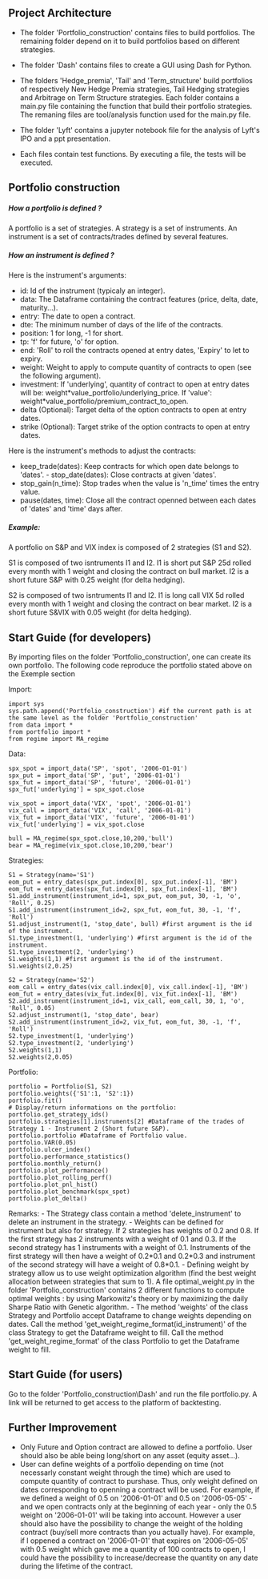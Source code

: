 Project Architecture
--------------------

-   The folder 'Portfolio\_construction' contains files to build
    portfolios. The remaining folder depend on it to build portfolios
    based on different strategies.

-   The folder 'Dash' contains files to create a GUI using Dash for
    Python.

-   The folders 'Hedge\_premia', 'Tail' and 'Term\_structure' build
    portfolios of respectively New Hedge Premia strategies, Tail Hedging
    strategies and Arbitrage on Term Structure strategies. Each folder
    contains a main.py file containing the function that build their
    portfolio strategies. The remaning files are tool/analysis function
    used for the main.py file.

-   The folder 'Lyft' contains a jupyter notebook file for the analysis
    of Lyft's IPO and a ppt presentation.

-   Each files contain test functions. By executing a file, the tests
    will be executed.

Portfolio construction
----------------------

##### How a portfolio is defined ?

A portfolio is a set of strategies. A strategy is a set of instruments.
An instrument is a set of contracts/trades defined by several features.

##### How an instrument is defined ? 
Here is the instrument's arguments: 
- id: Id of the instrument (typicaly an integer). 
- data: The Dataframe containing the contract features (price, delta, date,
maturity...). 
- entry: The date to open a contract. 
- dte: The minimum number of days of the life of the contracts. 
- position: 1 for long, -1 for short. 
- tp: 'f' for future, 'o' for option. 
- end: 'Roll' to roll the contracts opened at entry dates, 'Expiry' to let to expiry. 
- weight: Weight to apply to compute quantity of contracts to open (see the following argument). 
- investment: If 'underlying', quantity of contract to open at entry dates will be:
weight\*value\_portfolio/underlying\_price. If 'value':
weight\*value\_portfolio/premium\_contract\_to\_open. 
- delta (Optional): Target delta of the option contracts to open at entry dates.
- strike (Optional): Target strike of the option contracts to open at
entry dates.

Here is the instrument's methods to adjust the contracts: 
- keep\_trade(dates): Keep contracts for which open date belongs to 'dates'. - stop\_date(dates): Close contracts at given 'dates'. 
- stop\_gain(n\_time): Stop trades when the value is 'n\_time' times the entry value. 
- pause(dates, time): Close all the contract openned between each dates of 'dates' and 'time' days after.

##### Example:

A portfolio on S&P and VIX index is composed of 2 strategies (S1 and
S2).

S1 is composed of two isntruments I1 and I2. I1 is short put S&P 25d
rolled every month with 1 weight and closing the contract on bull
market. I2 is a short future S&P with 0.25 weight (for delta hedging).

S2 is composed of two isntruments I1 and I2. I1 is long call VIX 5d
rolled every month with 1 weight and closing the contract on bear
market. I2 is a short future S&VIX with 0.05 weight (for delta hedging).

Start Guide (for developers)
----------------------------

By importing files on the folder 'Portfolio\_construction', one can
create its own portfolio. The following code reproduce the portfolio
stated above on the Exemple section

Import:

    import sys
    sys.path.append('Portfolio_construction') #if the current path is at the same level as the folder 'Portfolio_construction'
    from data import *
    from portfolio import *
    from regime import MA_regime

Data:

    spx_spot = import_data('SP', 'spot', '2006-01-01')
    spx_put = import_data('SP', 'put', '2006-01-01')
    spx_fut = import_data('SP', 'future', '2006-01-01')
    spx_fut['underlying'] = spx_spot.close

    vix_spot = import_data('VIX', 'spot', '2006-01-01')
    vix_call = import_data('VIX', 'call', '2006-01-01')
    vix_fut = import_data('VIX', 'future', '2006-01-01')
    vix_fut['underlying'] = vix_spot.close

    bull = MA_regime(spx_spot.close,10,200,'bull')
    bear = MA_regime(vix_spot.close,10,200,'bear')

Strategies:

    S1 = Strategy(name='S1')
    eom_put = entry_dates(spx_put.index[0], spx_put.index[-1], 'BM')
    eom_fut = entry_dates(spx_fut.index[0], spx_fut.index[-1], 'BM')
    S1.add_instrument(instrument_id=1, spx_put, eom_put, 30, -1, 'o', 'Roll', 0.25)
    S1.add_instrument(instrument_id=2, spx_fut, eom_fut, 30, -1, 'f', 'Roll')
    S1.adjust_instrument(1, 'stop_date', bull) #first argument is the id of the instrument.
    S1.type_investment(1, 'underlying') #first argument is the id of the instrument.
    S1.type_investment(2, 'underlying')
    S1.weights(1,1) #first argument is the id of the instrument.
    S1.weights(2,0.25)

    S2 = Strategy(name='S2')
    eom_call = entry_dates(vix_call.index[0], vix_call.index[-1], 'BM')
    eom_fut = entry_dates(vix_fut.index[0], vix_fut.index[-1], 'BM')
    S2.add_instrument(instrument_id=1, vix_call, eom_call, 30, 1, 'o', 'Roll', 0.05)
    S2.adjust_instrument(1, 'stop_date', bear)
    S2.add_instrument(instrument_id=2, vix_fut, eom_fut, 30, -1, 'f', 'Roll')
    S2.type_investment(1, 'underlying')
    S2.type_investment(2, 'underlying')
    S2.weights(1,1)
    S2.weights(2,0.05)

Portfolio:

    portfolio = Portfolio(S1, S2)
    portfolio.weights({'S1':1, 'S2':1})
    portfolio.fit()
    # Display/return informations on the portfolio:
    portfolio.get_strategy_ids()
    portfolio.strategies[1].instruments[2] #Dataframe of the trades of Strategy 1 - Instrument 2 (Short future S&P).
    portfolio.portfolio #Dataframe of Portfolio value.
    portfolio.VAR(0.05)
    portfolio.ulcer_index()
    portfolio.performance_statistics()
    portfolio.monthly_return()
    portfolio.plot_performance()
    portfolio.plot_rolling_perf()
    portfolio.plot_pnl_hist()
    portfolio.plot_benchmark(spx_spot)
    portfolio.plot_delta()

Remarks: - The Strategy class contain a method 'delete\_instrument' to
delete an instrument in the strategy. - Weights can be defined for
instrument but also for strategy. If 2 strategies has weights of 0.2 and
0.8. If the first strategy has 2 instruments with a weight of 0.1 and
0.3. If the second strategy has 1 instruments with a weight of 0.1.
Instruments of the first strategy will then have a weight of 0.2\*0.1
and 0.2\*0.3 and instrument of the second strategy will have a weight of
0.8\*0.1. - Defining weight by strategy allow us to use weight
optimization algorithm (find the best weight allocation between
strategies that sum to 1). A file optimal\_weight.py in the folder
'Portfolio\_construction' contains 2 different functions to compute
optimal weights : by using Markowitz's theory or by maximizing the daily
Sharpe Ratio with Genetic algorithm. - The method 'weights' of the class
Strategy and Portfolio accept Dataframe to change weights depending on
dates. Call the method 'get\_weight\_regime\_format(id\_instrument)' of
the class Strategy to get the Dataframe weight to fill. Call the method
'get\_weight\_regime\_format' of the class Portfolio to get the
Dataframe weight to fill.

Start Guide (for users)
-----------------------

Go to the folder 'Portfolio\_construction\Dash' and run the file
portfolio.py. A link will be returned to get access to the platform of
backtesting.

Further Improvement
-------------------

-   Only Future and Option contract are allowed to define a portfolio.
    User should also be able being long/short on any asset (equity
    asset...).
-   User can define weights of a portfolio depending on time (not
    necessarly constant weight through the time) which are used to
    compute quantity of contract to purshase. Thus, only weight defined
    on dates corresponding to openning a contract will be used. For
    example, if we defined a weight of 0.5 on '2006-01-01' and 0.5 on
    '2006-05-05' - and we open contracts only at the beginning of each
    year - only the 0.5 weight on '2006-01-01' will be taking into
    account. However a user should also have the possibility to change
    the weight of the holding contract (buy/sell more contracts than you
    actually have). For example, if I oppened a contract on '2006-01-01'
    that expires on '2006-05-05' with 0.5 weight which gave me a
    quantity of 100 contracts to open, I could have the possibility to
    increase/decrease the quantity on any date during the lifetime of
    the contract.

